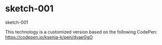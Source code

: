 # sketch-001

sketch-001

This technology is a customized version based on the following CodePen:
https://codepen.io/ksenia-k/pen/dyaeGgO

